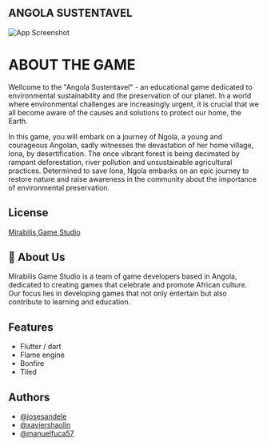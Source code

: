 
## ANGOLA SUSTENTAVEL

![App Screenshot](https://d112y698adiu2z.cloudfront.net/photos/production/software_thumbnail_photos/002/807/402/datas/medium.jpg)


# ABOUT THE GAME

Wellcome to the "Angola Sustentavel" - an educational game dedicated to environmental sustainability and the preservation of our planet. In a world where environmental challenges are increasingly urgent, it is crucial that we all become aware of the causes and solutions to protect our home, the Earth.

In this game, you will embark on a journey of Ngola, a young and courageous Angolan, sadly witnesses the devastation of her home village, Iona, by desertification. The once vibrant forest is being decimated by rampant deforestation, river pollution and unsustainable agricultural practices. Determined to save Iona, Ngola embarks on an epic journey to restore nature and raise awareness in the community about the importance of environmental preservation.




## License
[Mirabilis Game Studio](https://mirabilisgamestudio.itch.io/)


## 🚀 About Us
Mirabilis Game Studio is a team of game developers based in Angola, dedicated to creating games that celebrate and promote African culture. Our focus lies in developing games that not only entertain but also contribute to learning and education.


## Features

- Flutter / dart
- Flame engine
- Bonfire
- Tiled


## Authors

- [@josesandele](https://devpost.com/josekatiti21)
- [@xaviershaolin](https://devpost.com/xaviershaolin)
- [@manuelfuca57](https://devpost.com/manuelfuca57)


